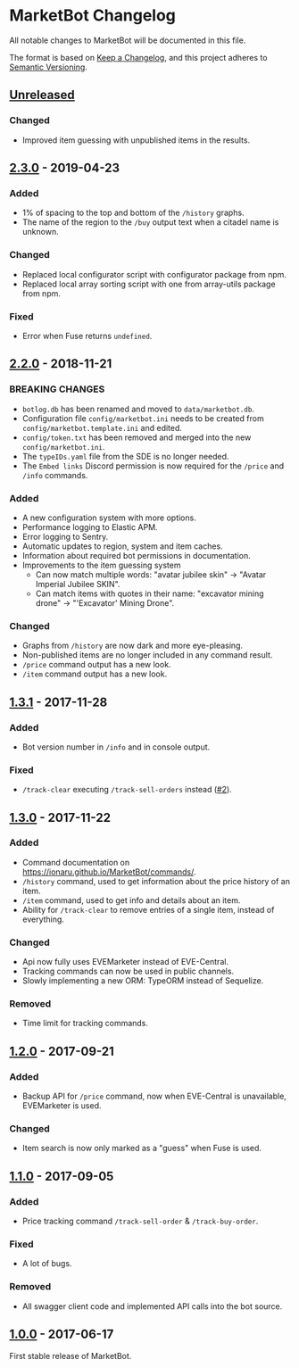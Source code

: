 # MarketBot Changelog
All notable changes to MarketBot will be documented in this file.

The format is based on [Keep a Changelog](https://keepachangelog.com/en/1.0.0/),
and this project adheres to [Semantic Versioning](https://semver.org/spec/v2.0.0.html).

## [Unreleased]
### Changed
- Improved item guessing with unpublished items in the results.

## [2.3.0] - 2019-04-23
### Added
- 1% of spacing to the top and bottom of the `/history` graphs.
- The name of the region to the `/buy` output text when a citadel name is unknown.

### Changed
- Replaced local configurator script with configurator package from npm.
- Replaced local array sorting script with one from array-utils package from npm.

### Fixed
- Error when Fuse returns `undefined`.

## [2.2.0] - 2018-11-21
### BREAKING CHANGES
- `botlog.db` has been renamed and moved to `data/marketbot.db`.
- Configuration file `config/marketbot.ini` needs to be created from `config/marketbot.template.ini` and edited.
- `config/token.txt` has been removed and merged into the new `config/marketbot.ini`.
- The `typeIDs.yaml` file from the SDE is no longer needed.
- The `Embed links` Discord permission is now required for the `/price` and `/info` commands.

### Added
- A new configuration system with more options.
- Performance logging to Elastic APM.
- Error logging to Sentry.
- Automatic updates to region, system and item caches.
- Information about required bot permissions in documentation.
- Improvements to the item guessing system
    - Can now match multiple words: "avatar jubilee skin" -> "Avatar Imperial Jubilee SKIN".
    - Can match items with quotes in their name: "excavator mining drone" -> "'Excavator' Mining Drone".

### Changed
- Graphs from `/history` are now dark and more eye-pleasing.
- Non-published items are no longer included in any command result.
- `/price` command output has a new look.
- `/item` command output has a new look.

## [1.3.1] - 2017-11-28
### Added
- Bot version number in `/info` and in console output.

### Fixed
- `/track-clear` executing `/track-sell-orders` instead ([#2]).

## [1.3.0] - 2017-11-22
### Added
- Command documentation on <https://ionaru.github.io/MarketBot/commands/>.
- `/history` command, used to get information about the price history of an item.
- `/item` command, used to get info and details about an item.
- Ability for `/track-clear` to remove entries of a single item, instead of everything.

### Changed
- Api now fully uses EVEMarketer instead of EVE-Central.
- Tracking commands can now be used in public channels.
- Slowly implementing a new ORM: TypeORM instead of Sequelize.

### Removed
- Time limit for tracking commands.

## [1.2.0] - 2017-09-21
### Added
- Backup API for `/price` command, now when EVE-Central is unavailable, EVEMarketer is used.

### Changed
- Item search is now only marked as a "guess" when Fuse is used.

## [1.1.0] - 2017-09-05
### Added
- Price tracking command `/track-sell-order` & `/track-buy-order`.

### Fixed
- A lot of bugs.

### Removed
- All swagger client code and implemented API calls into the bot source.

## [1.0.0] - 2017-06-17
First stable release of MarketBot.

<!-- Linked issues -->
[#2]: https://github.com/Ionaru/MarketBot/issues/2

<!-- Linked versions -->
[Unreleased]: https://github.com/Ionaru/MarketBot/compare/2.3.0...HEAD
[2.3.0]: https://github.com/Ionaru/MarketBot/compare/2.2.0...2.3.0
[2.2.0]: https://github.com/Ionaru/MarketBot/compare/1.3.1...2.2.0
[1.3.1]: https://github.com/Ionaru/MarketBot/compare/1.3.0...1.3.1
[1.3.0]: https://github.com/Ionaru/MarketBot/compare/1.2.0...1.3.0
[1.2.0]: https://github.com/Ionaru/MarketBot/compare/1.1.0...1.2.0
[1.1.0]: https://github.com/Ionaru/MarketBot/compare/1.0.0...1.1.0
[1.0.0]: https://github.com/Ionaru/MarketBot/compare/4f86fdcc...1.0.0
